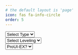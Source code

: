 ```yaml
---
# the default layout is 'page'
icon: fas fa-info-circle
order: 5
---
```

<html>
<body>
<select id="typeSelector">
  <option value="">Select Type</option>
  <option value="GD32">GD32</option>
  <option value="N32">N32</option>
  <option value="427">427</option>
</select>
<br>
<select id="levelingSelector">
  <option value="">Select Leveling</option>
  <option value="BLT">BLT</option>
  <option value="UBL">UBL</option>
  <option value="MM">MM</option>
</select>
<br>
<select id="proUiSelector">
  <option value="">ProUI-EX?</option>
  <option value="yes">Yes</option>
  <option value="no">No</option>
</select>
<br>
<div id="firmwareList">
</div>
<script>
const repoOwner = 'classicrocker883';
const repoName = 'MRiscoCProUI';
const githubToken = "{{ site.github.token }}";
async function fetchFirmwareData() {
  try {
    const response = await fetch(`https://api.github.com/repos/${repoOwner}/${repoName}/releases/latest`, {
      headers: {
        Authorization: `token ${githubToken}`
      }
    });
    const data = await response.json();
    return data.assets.map(asset => asset.name);
  } catch (error) {
    console.error('Error fetching firmware data:', error);
    return [];
  }
}
function filterFirmware() {
  const type = document.getElementById("typeSelector").value;
  const leveling = document.getElementById("levelingSelector").value;
  const proUi = document.getElementById("proUiSelector").value;
  const filteredFirmware = firmwareData.filter(firmware => {
    if (type && !firmware.includes(type)) return false;
    if (leveling && !firmware.includes(leveling)) return false;
    if (proUi === "yes" && !firmware.includes("ProUI-EX")) return false;
    if (proUi === "no" && firmware.includes("ProUI-EX")) return false;
    return true;
  });
  const firmwareList = document.getElementById("firmwareList");
  firmwareList.innerHTML = "";
  filteredFirmware.forEach(firmware => {
    const listItem = document.createElement("a");
    listItem.href = `https://github.com/{owner}/{repo}/releases/latest/download/${firmware}`;
    listItem.textContent = firmware;
    listItem.setAttribute("download", firmware);
    firmwareList.appendChild(listItem);
    firmwareList.appendChild(document.createElement("br"));
  });
}
document.getElementById("typeSelector").addEventListener("change", filterFirmware);
document.getElementById("levelingSelector").addEventListener("change", filterFirmware);
document.getElementById("proUiSelector").addEventListener("change", filterFirmware);
let firmwareData = [];
fetchFirmwareData().then(data => {
  firmwareData = data;
  filterFirmware();
});
</script>
</body>
</html>